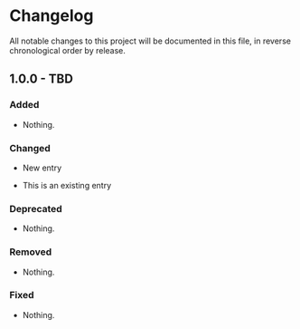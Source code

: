 # Changelog

All notable changes to this project will be documented in this file, in reverse chronological order by release.

## 1.0.0 - TBD

### Added

- Nothing.

### Changed

- New entry

- This is an existing entry

### Deprecated

- Nothing.

### Removed

- Nothing.

### Fixed

- Nothing.
